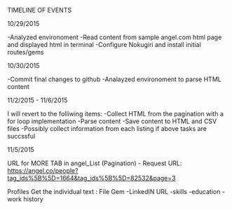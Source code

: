 TIMELINE OF EVENTS

10/29/2015 

-Analyzed environoment 
-Read content from sample angel.com html page and displayed html in terminal
-Configure Nokugiri and install initial routes/gems

10/30/2015

-Commit final changes to github
-Analayzed environoment to parse HTML content


11/2/2015 -  11/6/2015 

I will revert to the folliwing items:
 	-Collect HTML from the pagination with a for loop implementation
 	-Parse content
 	-Save content to HTML and CSV files
 	-Possibly collect information from each listing if above tasks are succssful 

11/5/2015

URL for MORE TAB in angel_List (Pagination)
	- Request URL:
	https://angel.co/people?tag_ids%5B%5D=1664&tag_ids%5B%5D=82532&page=3
	

Profiles
	Get the individual text : File Gem
	-LinkedIN URL
	-skills
	-education
	-work history

